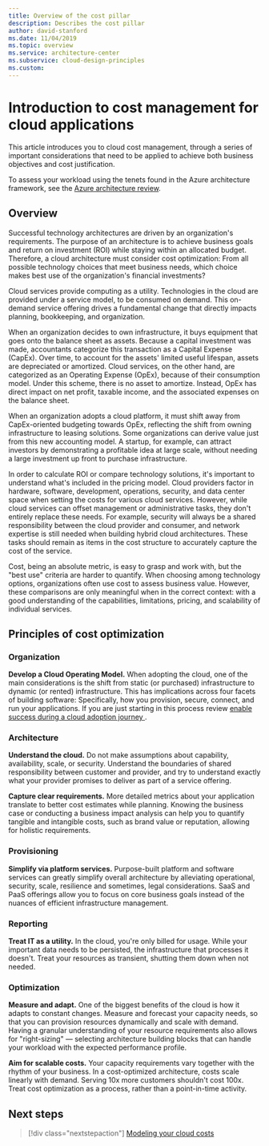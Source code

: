 ```yaml
---
title: Overview of the cost pillar 
description: Describes the cost pillar
author: david-stanford
ms.date: 11/04/2019
ms.topic: overview
ms.service: architecture-center
ms.subservice: cloud-design-principles
ms.custom: 
---
```


# Introduction to cost management for cloud applications

This article introduces you to cloud cost management, through a series of important considerations that need to be applied to achieve both business objectives and cost justification.

To assess your workload using the tenets found in the Azure architecture framework, see the [Azure architecture review](/assessments/?mode=pre-assessment&id=azure-architecture-review).

## Overview

Successful technology architectures are driven by an organization's requirements. The purpose of an architecture is to achieve business goals and return on investment (ROI) while staying within an allocated budget. Therefore, a cloud architecture must consider cost optimization: From all possible technology choices that meet business needs, which choice makes best use of the organization's financial investments?

Cloud services provide computing as a utility. Technologies in the cloud are provided under a service model, to be consumed on demand. This on-demand service offering drives a fundamental change that directly impacts planning, bookkeeping, and organization.

When an organization decides to own infrastructure, it buys equipment that goes onto the balance sheet as assets. Because a capital investment was made, accountants categorize this transaction as a Capital Expense (CapEx). Over time, to account for the assets' limited useful lifespan, assets are depreciated or amortized. Cloud services, on the other hand, are categorized as an Operating Expense (OpEx), because of their consumption model. Under this scheme, there is no asset to amortize. Instead, OpEx has direct impact on net profit, taxable income, and the associated expenses on the balance sheet.

When an organization adopts a cloud platform, it must shift away from CapEx-oriented budgeting towards OpEx, reflecting the shift from owning infrastructure to leasing solutions. Some organizations can derive value just from this new accounting model. A startup, for example, can attract investors by demonstrating a profitable idea at large scale, without needing a large investment up front to purchase infrastructure.

In order to calculate ROI or compare technology solutions, it's important to understand what's included in the pricing model. Cloud providers factor in hardware, software, development, operations, security, and data center space when setting the costs for various cloud services. However, while cloud services can offset management or administrative tasks, they don't entirely replace these needs. For example, security will always be a shared responsibility between the cloud provider and consumer, and network expertise is still needed when building hybrid cloud architectures. These tasks should remain as items in the cost structure to accurately capture the cost of the service.

Cost, being an absolute metric, is easy to grasp and work with, but the "best use" criteria are harder to quantify. When choosing among technology options, organizations often use cost to assess business value. However, these comparisons are only meaningful when in the correct context: with a good understanding of the capabilities, limitations, pricing, and scalability of individual services.

## Principles of cost optimization

### Organization

**Develop a Cloud Operating Model.** When adopting the cloud, one of the main considerations is the shift from static (or purchased) infrastructure to dynamic (or rented) infrastructure. This has implications across four facets of building software: Specifically, how you provision, secure, connect, and run your applications. If you are just starting in this process review [enable success during a cloud adoption journey ](/azure/cloud-adoption-framework/getting-started/enable).

### Architecture

**Understand the cloud.** Do not make assumptions about capability, availability, scale, or security. Understand the boundaries of shared responsibility between customer and provider, and try to understand exactly what your provider promises to deliver as part of a service offering.

**Capture clear requirements.** More detailed metrics about your application translate to better cost estimates while planning. Knowing the business case or conducting a business impact analysis can help you to quantify tangible and intangible costs, such as brand value or reputation, allowing for holistic requirements.

### Provisioning

**Simplify via platform services.** Purpose-built platform and software services can greatly simplify overall architecture by alleviating operational, security, scale, resilience and sometimes, legal considerations. SaaS and PaaS offerings allow you to focus on core business goals instead of the nuances of efficient infrastructure management.

### Reporting

**Treat IT as a utility.** In the cloud, you're only billed for usage. While your important data needs to be persisted, the infrastructure that processes it doesn't. Treat your resources as transient, shutting them down when not needed.

### Optimization

**Measure and adapt.** One of the biggest benefits of the cloud is how it adapts to constant changes. Measure and forecast your capacity needs, so that you can provision resources dynamically and scale with demand. Having a granular understanding of your resource requirements also allows for "right-sizing" &mdash; selecting architecture building blocks that can handle your workload with the expected performance profile.

**Aim for scalable costs.** Your capacity requirements vary together with the rhythm of your business. In a cost-optimized architecture, costs scale linearly with demand. Serving 10x more customers shouldn't cost 100x. Treat cost optimization as a process, rather than a point-in-time activity.

## Next steps

> [!div class="nextstepaction"]
> [Modeling your cloud costs](./modeling.md)